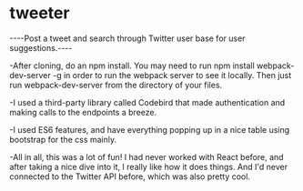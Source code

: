# tweeter
----Post a tweet and search through Twitter user base for user suggestions.----

-After cloning, do an npm install. You may need to run npm install webpack-dev-server -g in order to run the webpack server to see it locally. Then just run webpack-dev-server from the directory of your files.

-I used a third-party library called Codebird that made authentication and making calls to the endpoints a breeze.

-I used ES6 features, and have everything popping up in a nice table using bootstrap for the css mainly.

-All in all, this was a lot of fun! I had never worked with React before, and after taking
a nice dive into it, I really like how it does things. And I'd never connected to the Twitter
API before, which was also pretty cool.
